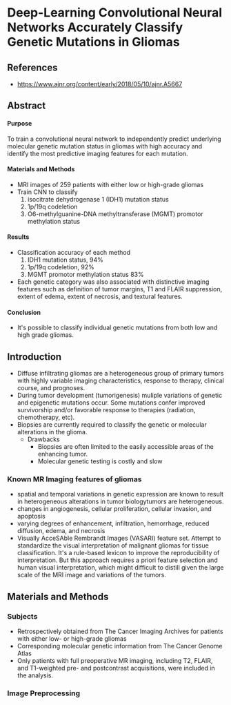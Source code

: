 # Deep-Learning Convolutional Neural Networks Accurately Classify Genetic Mutations in Gliomas
## References
* https://www.ajnr.org/content/early/2018/05/10/ajnr.A5667

## Abstract
#### Purpose
To train a convolutional neural network to independently predict underlying molecular genetic mutation status in gliomas with high accuracy and identify the most predictive imaging features for each mutation.
#### Materials and Methods
* MRI images of 259 patients with either low or high-grade gliomas
* Train CNN to classify
    1. isocitrate dehydrogenase 1 (IDH1) mutation status
    2. 1p/19q codeletion
    3. O6-methylguanine-DNA methyltransferase (MGMT) promotor methylation status
#### Results
* Classification accuracy of each method
    1. IDH1 mutation status, 94%
    2. 1p/19q codeletion, 92%
    3.  MGMT promotor methylation status 83%
* Each genetic category was also associated with distinctive imaging features such as definition of tumor margins, T1 and FLAIR suppression, extent of edema, extent of necrosis, and textural features.
#### Conclusion
* It's possible to classify individual genetic mutations from both low and high grade gliomas.

## Introduction
* Diffuse infiltrating gliomas are a heterogeneous group of primary tumors with highly variable imaging characteristics, response to therapy, clinical course, and prognoses.
* During tumor development (tumorigenesis) muliple variations of genetic and epigenetic mutations occur. Some mutations confer improved survivorship and/or favorable response to therapies (radiation, chemotherapy, etc). 
* Biopsies are currently required to classify the genetic or molecular alterations in the glioma.
    * Drawbacks
        * Biopsies are often limited to the easily accessible areas of the enhancing tumor.
        * Molecular genetic testing is costly and slow
### Known MR Imaging features of gliomas
* spatial and temporal variations in genetic expression are known to result in heterogeneous alterations in tumor biologytumors are heterogeneous.
* changes in angiogenesis, cellular proliferation, cellular invasion, and apoptosis
* varying degrees of enhancement, infiltration, hemorrhage, reduced diffusion, edema, and necrosis
* Visually AcceSAble Rembrandt Images (VASARI) feature set. Attempt to standardize the visual interpretation of malignant gliomas for tissue classification. It's a rule-based lexicon to improve the reproducibility of interpretation. But this approach requires a priori feature selection and human visual interpretation, which might difficult to distill given the large scale of the MRI image and variations of the tumors.

## Materials and Methods
### Subjects
* Retrospectively obtained from The Cancer Imaging Archives for patients with either low- or high-grade gliomas
* Corresponding molecular genetic information from The Cancer Genome Atlas
* Only patients with full preoperative MR imaging, including T2, FLAIR, and T1-weighted pre- and postcontrast acquisitions, were included in the analysis.
### Image Preprocessing
